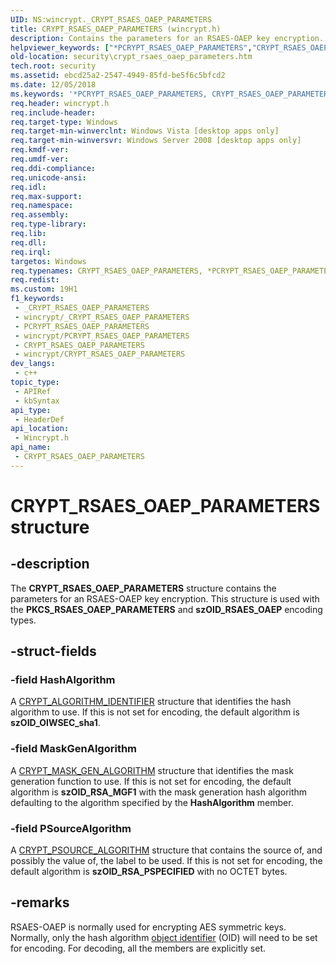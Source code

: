 ```yaml
---
UID: NS:wincrypt._CRYPT_RSAES_OAEP_PARAMETERS
title: CRYPT_RSAES_OAEP_PARAMETERS (wincrypt.h)
description: Contains the parameters for an RSAES-OAEP key encryption.
helpviewer_keywords: ["*PCRYPT_RSAES_OAEP_PARAMETERS","CRYPT_RSAES_OAEP_PARAMETERS","CRYPT_RSAES_OAEP_PARAMETERS structure [Security]","PCRYPT_RSAES_OAEP_PARAMETERS","PCRYPT_RSAES_OAEP_PARAMETERS structure pointer [Security]","security.crypt_rsaes_oaep_parameters","wincrypt/CRYPT_RSAES_OAEP_PARAMETERS","wincrypt/PCRYPT_RSAES_OAEP_PARAMETERS"]
old-location: security\crypt_rsaes_oaep_parameters.htm
tech.root: security
ms.assetid: ebcd25a2-2547-4949-85fd-be5f6c5bfcd2
ms.date: 12/05/2018
ms.keywords: '*PCRYPT_RSAES_OAEP_PARAMETERS, CRYPT_RSAES_OAEP_PARAMETERS, CRYPT_RSAES_OAEP_PARAMETERS structure [Security], PCRYPT_RSAES_OAEP_PARAMETERS, PCRYPT_RSAES_OAEP_PARAMETERS structure pointer [Security], security.crypt_rsaes_oaep_parameters, wincrypt/CRYPT_RSAES_OAEP_PARAMETERS, wincrypt/PCRYPT_RSAES_OAEP_PARAMETERS'
req.header: wincrypt.h
req.include-header: 
req.target-type: Windows
req.target-min-winverclnt: Windows Vista [desktop apps only]
req.target-min-winversvr: Windows Server 2008 [desktop apps only]
req.kmdf-ver: 
req.umdf-ver: 
req.ddi-compliance: 
req.unicode-ansi: 
req.idl: 
req.max-support: 
req.namespace: 
req.assembly: 
req.type-library: 
req.lib: 
req.dll: 
req.irql: 
targetos: Windows
req.typenames: CRYPT_RSAES_OAEP_PARAMETERS, *PCRYPT_RSAES_OAEP_PARAMETERS
req.redist: 
ms.custom: 19H1
f1_keywords:
 - _CRYPT_RSAES_OAEP_PARAMETERS
 - wincrypt/_CRYPT_RSAES_OAEP_PARAMETERS
 - PCRYPT_RSAES_OAEP_PARAMETERS
 - wincrypt/PCRYPT_RSAES_OAEP_PARAMETERS
 - CRYPT_RSAES_OAEP_PARAMETERS
 - wincrypt/CRYPT_RSAES_OAEP_PARAMETERS
dev_langs:
 - c++
topic_type:
 - APIRef
 - kbSyntax
api_type:
 - HeaderDef
api_location:
 - Wincrypt.h
api_name:
 - CRYPT_RSAES_OAEP_PARAMETERS
---
```


# CRYPT_RSAES_OAEP_PARAMETERS structure


## -description

The <b>CRYPT_RSAES_OAEP_PARAMETERS</b> structure contains the parameters for an RSAES-OAEP key encryption. This structure is used with the <b>PKCS_RSAES_OAEP_PARAMETERS</b> and <b>szOID_RSAES_OAEP</b> encoding types.

## -struct-fields

### -field HashAlgorithm

A <a href="https://docs.microsoft.com/windows/desktop/api/wincrypt/ns-wincrypt-crypt_algorithm_identifier">CRYPT_ALGORITHM_IDENTIFIER</a> structure that identifies the hash algorithm to use. If this is not set for encoding, the default algorithm is <b>szOID_OIWSEC_sha1</b>.

### -field MaskGenAlgorithm

A <a href="https://docs.microsoft.com/windows/desktop/api/wincrypt/ns-wincrypt-crypt_mask_gen_algorithm">CRYPT_MASK_GEN_ALGORITHM</a> structure that identifies the mask generation function to use. If this is not set for encoding, the default algorithm is <b>szOID_RSA_MGF1</b> with the mask generation hash algorithm defaulting to the algorithm specified by the <b>HashAlgorithm</b> member.

### -field PSourceAlgorithm

A <a href="https://docs.microsoft.com/windows/desktop/api/wincrypt/ns-wincrypt-crypt_psource_algorithm">CRYPT_PSOURCE_ALGORITHM</a> structure that contains the source of, and possibly the value of, the label to be used. If this is not set for encoding, the default algorithm is <b>szOID_RSA_PSPECIFIED</b> with no OCTET bytes.

## -remarks

RSAES-OAEP is normally used for encrypting AES symmetric keys. Normally, only the hash algorithm <a href="https://docs.microsoft.com/windows/desktop/SecGloss/o-gly">object identifier</a> (OID) will need to be set for encoding. For decoding, all the members are explicitly set.

